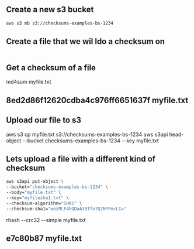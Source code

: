 ## Create a new s3 bucket


```md
aws s3 mb s3://checksums-examples-bs-1234
````

## Create a file that we wil ldo a checksum on

```echo "Hello Mars" > myfile.txt
```

## Get a checksum of a file
 md4sum myfile.txt

## 8ed2d86f12620cdba4c976ff6651637f myfile.txt


## Upload our file to s3
aws s3 cp myfile.txt s3://checksums-examples-bs-1234
aws s3api head-object --bucket checksums-examples-bs-1234 --key myfile.txt

## Lets upload a file with a different kind of checksum

``` sh
aws s3api put-object \
--bucket="checksums-examples-bs-1234" \
--body="myfile.txt" \
--key="myfilesha1.txt" \
--checksum-algorithm="SHA1" \
--checksum-sha1="wozMLF4hQDaAYBTfn7Q2NPPncLI="
```

rhash --crc32 --simple myfile.txt 
## e7c80b87  myfile.txt